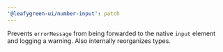 ```yaml
---
'@leafygreen-ui/number-input': patch
---
```


Prevents `errorMessage` from being forwarded to the native `input` element and logging a warning. Also internally reorganizes types.
